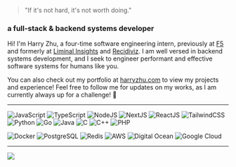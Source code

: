 > "If it's not hard, it's not worth doing."

### a full-stack & backend systems developer

Hi! I'm Harry Zhu, a four-time software engineering intern, previously at [F5](f5.com) and formerly at [Liminal Insights](liminalinsights.com) and [Recidiviz](recidiviz.org). I am well versed in backend systems development, and I seek to engineer performant and effective software systems for humans like you. 

You can also check out my portfolio at [harryzhu.com](harryzhu.com) to view my projects and experience! Feel free to follow me for updates on my works, as I am currently always up for a challenge! 🌟

<!--
### 🌐 how to contact me
[![LinkedIn](https://img.shields.io/badge/LinkedIn-%230077B5.svg?logo=linkedin&logoColor=white)](https://linkedin.com/in/harryjzhu) [![Medium](https://img.shields.io/badge/Medium-12100E?logo=medium&logoColor=white)](https://medium.com/@byharryzhu) [![X](https://img.shields.io/badge/X-black.svg?logo=X&logoColor=white)](https://x.com/harryjzhu) 
-->

-----

![JavaScript](https://img.shields.io/badge/javascript-%23323330.svg?style=for-the-badge&logo=javascript&logoColor=%23F7DF1E)
![TypeScript](https://img.shields.io/badge/typescript-%23007ACC.svg?style=for-the-badge&logo=typescript&logoColor=white)
![NodeJS](https://img.shields.io/badge/node.js-6DA55F?style=for-the-badge&logo=node.js&logoColor=white)
![NextJS](https://img.shields.io/badge/Next-black?style=for-the-badge&logo=next.js&logoColor=white)
![ReactJS](https://img.shields.io/badge/react-%2320232a.svg?style=for-the-badge&logo=react&logoColor=%2361DAFB)
![TailwindCSS](https://img.shields.io/badge/tailwindcss-%2338B2AC.svg?style=for-the-badge&logo=tailwind-css&logoColor=white)
![Python](https://img.shields.io/badge/python-3670A0?style=for-the-badge&logo=python&logoColor=ffdd54)
![Go](https://img.shields.io/badge/go-%2300ADD8.svg?style=for-the-badge&logo=go&logoColor=white)
![Java](https://img.shields.io/badge/java-%23ED8B00.svg?style=for-the-badge&logo=openjdk&logoColor=white)
![C](https://img.shields.io/badge/c-%2300599C.svg?style=for-the-badge&logo=c&logoColor=white)
![C++](https://img.shields.io/badge/C++-00599C.svg?style=for-the-badge&logo=c%2B%2B&logoColor=white)
![PHP](https://img.shields.io/badge/php-%23777BB4.svg?style=for-the-badge&logo=php&logoColor=white)

![Docker](https://img.shields.io/badge/docker-%230db7ed.svg?style=for-the-badge&logo=docker&logoColor=white)
![PostgreSQL](https://img.shields.io/badge/postgresql-%23316192.svg?style=for-the-badge&logo=postgresql&logoColor=white)
![Redis](https://img.shields.io/badge/redis-%23DD0031.svg?style=for-the-badge&logo=redis&logoColor=white)
![AWS](https://img.shields.io/badge/AWS-%23FF9900.svg?style=for-the-badge&logo=amazonwebservices&logoColor=white)
![Digital Ocean](https://img.shields.io/badge/Digital%20Ocean-008BCF.svg?style=for-the-badge&logo=digitalocean&logoColor=white)
![Google Cloud](https://img.shields.io/badge/Google%20Cloud-%234285F4.svg?style=for-the-badge&logo=google-cloud&logoColor=white)

<!--
![C#](https://img.shields.io/badge/c%23-%23239120.svg?style=for-the-badge&logo=csharp&logoColor=white)
![Scala](https://img.shields.io/badge/scala-%23DC322F.svg?style=for-the-badge&logo=scala&logoColor=white)
![Bash](https://img.shields.io/badge/bash-%23121011.svg?style=for-the-badge&logo=gnu-bash&logoColor=white)

![Heroku](https://img.shields.io/badge/heroku-%23430098.svg?style=for-the-badge&logo=heroku&logoColor=white)
![Netlify](https://img.shields.io/badge/netlify-%23000000.svg?style=for-the-badge&logo=netlify&logoColor=#00C7B7)
![Vercel](https://img.shields.io/badge/vercel-%23000000.svg?style=for-the-badge&logo=vercel&logoColor=white)
![MUI](https://img.shields.io/badge/MUI-%230081CB.svg?style=for-the-badge&logo=mui&logoColor=white)
![Matplotlib](https://img.shields.io/badge/Matplotlib-%23ffffff.svg?style=for-the-badge&logo=Matplotlib&logoColor=black)
![NumPy](https://img.shields.io/badge/numpy-%23013243.svg?style=for-the-badge&logo=numpy&logoColor=white)
![Pandas](https://img.shields.io/badge/pandas-%23150458.svg?style=for-the-badge&logo=pandas&logoColor=white)
![Scikit-Learn](https://img.shields.io/badge/scikit--learn-%23F7931E.svg?style=for-the-badge&logo=scikit-learn&logoColor=white)
![Scipy](https://img.shields.io/badge/SciPy-%230C55A5.svg?style=for-the-badge&logo=scipy&logoColor=%white)
![MongoDB](https://img.shields.io/badge/MongoDB-%234ea94b.svg?style=for-the-badge&logo=mongodb&logoColor=white)
![Vue JS](https://img.shields.io/badge/vue.js-%2335495e.svg?style=for-the-badge&logo=vuedotjs&logoColor=%234FC08D)

--->

<!--
### 📊 Github Stats

[![Harlok's wakatime stats](https://github-readme-stats.vercel.app/api/wakatime?username=harryjzhu&hide=actionscript,ini,git%20config,bnf,rpmspec,docker,tsql,xml,gdscript3,toml,mysql,markdown,makefile,text,cuda,fortran,perl,actionscript%203,actionscript%203,Apache%20Config,HTML,SQL,TSConfig,fortranfixed,gap,other,csv,c%23,assembly,prolog,protocol%20buffer,json,scss,css,textmate,java%20properties,properties,ezhil,Image%20(jpeg),GitIgnore%20file,IDEA_MODULE,yaml,Powershell,Tex)](https://github-readme-stats.vercel.app/api/wakatime?username=harryjzhu&hide=actionscript,actionscript%203,ini,git%20config,bnf,tsql,xml,ezhil,textmate,java%20properties,GitIgnore%20file,IDEA_MODULE,yaml,properties,Apache%20Config,HTML,SQL,makefile,TSConfig,perl,fortran,cuda,mysql,gdscript3,toml,markdown,text,actionscript%203,fortranfixed,gap,c%23,rpmspec,docker,assembly,prolog,protocol%20buffer,json,other,scss,csv,css,Image%20(jpeg),Powershell,GitIgnore%20file,IDEA_MODULE,TeX)
-->

<!--START_SECTION:waka-->
<!--END_SECTION:waka-->

<!--
### Top Repositories
<div width="100%" align="center">
  <a href="https://github.com/HarryZ10/pickabox.space" align="left">
    <img align="left" width="45%" src="https://github-readme-stats.vercel.app/api/pin/?username=HarryZ10&repo=pickabox.space&title_color=0891b2&text_color=ffffff&icon_color=ef4444&bg_color=1c1917&hide_border=true&locale=en"/>
  </a>
  <a href="https://github.com/HarryZ10/foxacmw.com" align="right">
    <img align="right" width="45%" src="https://github-readme-stats.vercel.app/api/pin/?username=HarryZ10&repo=foxacmw.com&title_color=0891b2&text_color=ffffff&icon_color=ef4444&bg_color=1c1917&hide_border=true&locale=en" />
  </a>
</div>
-->

------
[![](https://visitcount.itsvg.in/api?id=HarryZ10&icon=0&color=0)](https://visitcount.itsvg.in)
